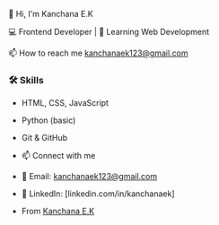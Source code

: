 👋 Hi, I'm Kanchana E.K

💻 Frontend Developer | 🌱 Learning Web Development 

📫 How to reach me kanchanaek123@gmail.com

### 🛠 Skills
- HTML, CSS, JavaScript
- Python (basic)
- Git & GitHub

- 📫 Connect with me
- 📧 Email: kanchanaek123@gmail.com
- 💼 LinkedIn: [linkedin.com/in/kanchanaek]

- From [Kanchana E.K](https://github.com/kanchanaek)

